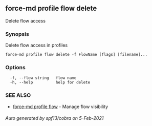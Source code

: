 ## force-md profile flow delete

Delete flow access

### Synopsis

Delete flow access in profiles

```
force-md profile flow delete -f FlowName [flags] [filename]...
```

### Options

```
  -f, --flow string   flow name
  -h, --help          help for delete
```

### SEE ALSO

* [force-md profile flow](force-md_profile_flow.md)	 - Manage flow visibility

###### Auto generated by spf13/cobra on 5-Feb-2021
